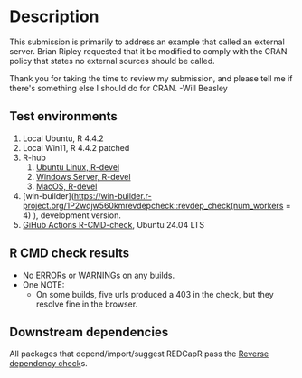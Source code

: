 Description
===============================================

This submission is primarily to address an example that called an external server.
Brian Ripley requested that it be modified to comply with the CRAN policy that states
no external sources should be called.

Thank you for taking the time to review my submission, and please tell me if there's something else I should do for CRAN.  -Will Beasley

Test environments
-----------------------------------------------

1. Local Ubuntu, R 4.4.2
2. Local Win11, R 4.4.2 patched
3. R-hub
    1. [Ubuntu Linux, R-devel](https://github.com/OuhscBbmc/REDCapR/actions/runs/16556199643/job/46817960404)
    2. [Windows Server, R-devel](https://github.com/OuhscBbmc/REDCapR/actions/runs/16556199643/job/46817960397)
    3. [MacOS, R-devel](https://github.com/OuhscBbmc/REDCapR/actions/runs/16556199643/job/46817960406)
4. [win-builder](https://win-builder.r-project.org/1P2wqjw560kmrevdepcheck::revdep_check(num_workers = 4)
), development version.
5. [GiHub Actions R-CMD-check](https://github.com/OuhscBbmc/REDCapR/actions/workflows/check-release.yaml), Ubuntu 24.04 LTS

R CMD check results
-----------------------------------------------

* No ERRORs or WARNINGs on any builds.
* One NOTE:
  * On some builds, five urls produced a 403 in the check, but they resolve fine in the browser.

Downstream dependencies
-----------------------------------------------

All packages that depend/import/suggest REDCapR pass the
[Reverse dependency check](https://github.com/OuhscBbmc/REDCapR/actions/workflows/recheck.yml)s.
